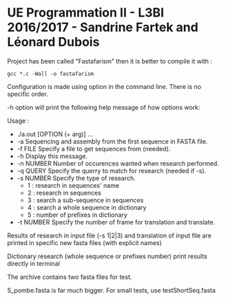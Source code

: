 # UE Programmation II - L3BI 2016/2017 - Sandrine Fartek and Léonard Dubois


Project has been called "Fastafarism" then it is better to compile it with :

`gcc *.c -Wall -o fastafarism`


Configuration is made using option in the command line. There is no specific order.

-h option will print the following help message of how options work:

Usage : 
* ./a.out [OPTION (+ arg)] ...
* -a       	Sequencing and assembly from the first sequence in FASTA file.
* -f FILE  	Specify a file to get sequences from (needed).
* -h       	Display this message.
* -n NUMBER	Number of occurences wanted when research performed.
* -q QUERY 	Specify the querry to match for research (needed if -s).
* -s NUMBER	Specify the type of research.
	* 1 : research in sequences' name
	* 2 : research in sequences
	* 3 : search a sub-sequence in sequences
	* 4 : search a whole sequence in dictionary
	* 5 : number of prefixes in dictionary
* -t NUMBER	Specify the number of frame for translation and translate.



Results of research in input file (-s 1|2|3) and translation of input file are printed in specific new fasta files (with explicit names)

Dictionary research (whole sequence or prefixes number) print results directly in terminal

The archive contains two fasta files for test.

S_pombe.fasta is far much bigger. For small tests, use testShortSeq.fasta
